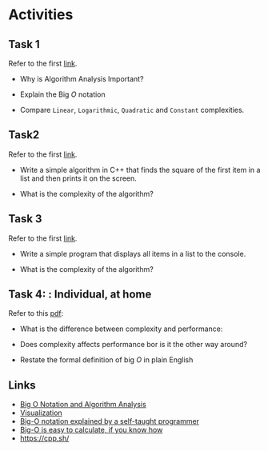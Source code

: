 # Activities

## Task 1

Refer to the first [link](#links).

- Why is Algorithm Analysis Important?
>


- Explain the Big $O$ notation
>

- Compare `Linear`, `Logarithmic`, `Quadratic` and `Constant` complexities.

>

## Task2

Refer to the first [link](#links).

- Write a simple algorithm in C++ that finds the square of the first item in a list and then prints it on the screen.


- What is the complexity of the algorithm?


## Task 3

Refer to the first [link](#links).

- Write a simple program that displays all items in a list to the console.


- What is the complexity of the algorithm?

## Task 4: : Individual, at home

Refer to this [pdf](./big_o.pdf):

- What is the difference between complexity and performance:


- Does complexity affects performance bor is it the other way around?


- Restate the formal definition of big $O$ in plain English

## Links

- [Big O Notation and Algorithm Analysis ](https://stackabuse.com/big-o-notation-and-algorithm-analysis-with-python-examples/)
- [Visualization](https://www.cs.usfca.edu/~galles/visualization/Search.html)
- [Big-O notation explained by a self-taught programmer](https://justin.abrah.ms/computer-science/big-o-notation-explained.html)
- [Big-O is easy to calculate, if you know how](https://justin.abrah.ms/computer-science/how-to-calculate-big-o.html)
- https://cpp.sh/

